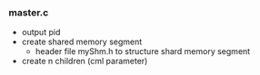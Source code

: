 ### master.c

- output pid
- create shared memory segment
    - header file myShm.h to structure shard memory segment
- create n children (cml parameter)
